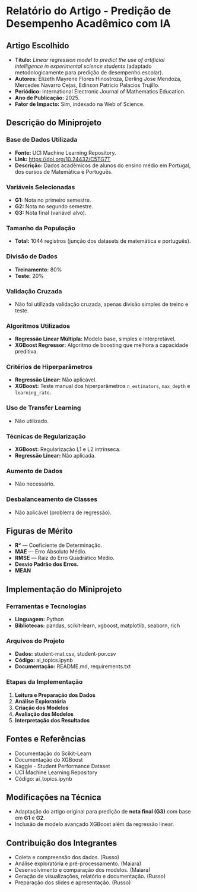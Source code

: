 
# Relatório do Artigo - Predição de Desempenho Acadêmico com IA

## Artigo Escolhido

- **Título:** *Linear regression model to predict the use of artificial intelligence in experimental science students* (adaptado metodologicamente para predição de desempenho escolar).
- **Autores:** Elizeth Mayrene Flores Hinostroza, Derling Jose Mendoza, Mercedes Navarro Cejas, Edinson Patricio Palacios Trujillo.
- **Periódico:** International Electronic Journal of Mathematics Education.
- **Ano de Publicação:** 2025.
- **Fator de Impacto:** Sim, indexado na Web of Science.

## Descrição do Miniprojeto

### Base de Dados Utilizada
- **Fonte:** UCI Machine Learning Repository.
- **Link:** https://doi.org/10.24432/C5TG7T
- **Descrição:** Dados acadêmicos de alunos do ensino médio em Portugal, dos cursos de Matemática e Português.

### Variáveis Selecionadas
- **G1:** Nota no primeiro semestre.
- **G2:** Nota no segundo semestre.
- **G3:** Nota final (variável alvo).

### Tamanho da População
- **Total:** 1044 registros (junção dos datasets de matemática e português).

### Divisão de Dados
- **Treinamento:** 80%
- **Teste:** 20%

### Validação Cruzada
- Não foi utilizada validação cruzada, apenas divisão simples de treino e teste.

### Algoritmos Utilizados
- **Regressão Linear Múltipla:** Modelo base, simples e interpretável.
- **XGBoost Regressor:** Algoritmo de boosting que melhora a capacidade preditiva.

### Critérios de Hiperparâmetros
- **Regressão Linear:** Não aplicável.
- **XGBoost:** Teste manual dos hiperparâmetros `n_estimators`, `max_depth` e `learning_rate`.

### Uso de Transfer Learning
- Não utilizado.

### Técnicas de Regularização
- **XGBoost:** Regularização L1 e L2 intrínseca.
- **Regressão Linear:** Não aplicada.

### Aumento de Dados
- Não necessário.

### Desbalanceamento de Classes
- Não aplicável (problema de regressão).

## Figuras de Mérito

- **R²** — Coeficiente de Determinação.
- **MAE** — Erro Absoluto Médio.
- **RMSE** — Raiz do Erro Quadrático Médio.
- **Desvio Padrão dos Erros.**
- **MEAN**

## Implementação do Miniprojeto

### Ferramentas e Tecnologias
- **Linguagem:** Python
- **Bibliotecas:** pandas, scikit-learn, xgboost, matplotlib, seaborn, rich

### Arquivos do Projeto
- **Dados:** student-mat.csv, student-por.csv
- **Código:** ai_topics.ipynb
- **Documentação:** README.md, requirements.txt

### Etapas da Implementação
1. **Leitura e Preparação dos Dados**
2. **Análise Exploratória**
3. **Criação dos Modelos**
4. **Avaliação dos Modelos**
5. **Interpretação dos Resultados**

## Fontes e Referências
- Documentação do Scikit-Learn
- Documentação do XGBoost
- Kaggle - Student Performance Dataset
- UCI Machine Learning Repository
- Código: ai_topics.ipynb

## Modificações na Técnica
- Adaptação do artigo original para predição de **nota final (G3)** com base em **G1** e **G2**.
- Inclusão de modelo avançado XGBoost além da regressão linear.

## Contribuição dos Integrantes
- Coleta e compreensão dos dados. (Russo)
- Análise exploratória e pré-processamento. (Maiara)
- Desenvolvimento e comparação dos modelos. (Maiara)
- Geração de visualizações, relatório e documentação. (Russo)
- Preparação dos slides e apresentação. (Russo)
